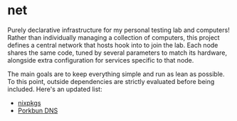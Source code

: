 # net

Purely declarative infrastructure for my personal testing lab and computers!
Rather than individually managing a collection of computers,
this project defines a central network that hosts hook into to join the lab.
Each node shares the same code,
tuned by several parameters to match its hardware,
alongside extra configuration for services specific to that node.

The main goals are to keep everything simple and run as lean as possible.
To this point, outside dependencies are strictly evaluated before being included.
Here's an updated list:

- [nixpkgs](https://github.com/NixOS/nixpkgs)
- [Porkbun DNS](https://porkbun.com)
